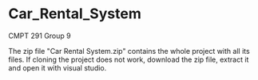 # Car_Rental_System
CMPT 291 Group 9

The zip file "Car Rental System.zip" contains the whole project with all its files. If cloning the project does not work,
download the zip file, extract it and open it with visual studio.
